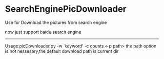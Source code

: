 SearchEnginePicDownloader
=========================

Use for Download the pictures from search engine

now just support baidu search engine

---
Usage:picDownloader.py -w 'keyword' -c counts <-p path>
the path option is not nessesary,the default download path
is current dir
